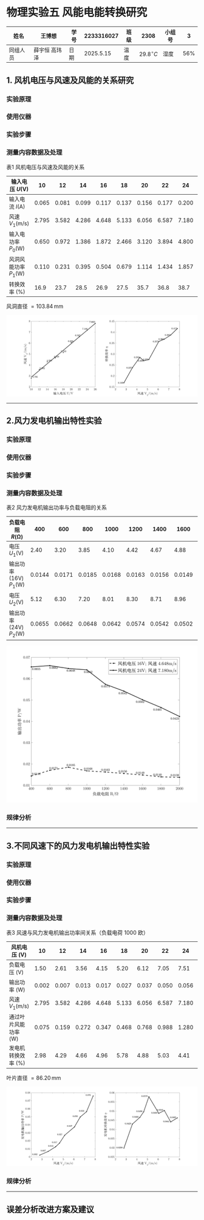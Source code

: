 # 物理实验五 风能电能转换研究

| 姓名   | 王博想     | 学号  | 2233316027 | 班级  | 2308           | 小组号 | 3      |
| ---- | ------- | --- | ---------- | --- | -------------- | --- | ------ |
| 同组人员 | 薛宇恒 高玮泽 | 日期  | 2025.5.15  | 温度  | $29.8^\circ C$ | 湿度  | $56\%$ |


## 1. 风机电压与风速及风能的关系研究

### 实验原理

### 使用仪器

### 实验步骤

### 测量内容数据及处理

表1 风机电压与风速及风能的关系

| 输入电压 $U(\text{V})$       | 10    | 12    | 14    | 16    | 18    | 20    | 22    | 24    | 26    |
| ------------------------ | ----- | ----- | ----- | ----- | ----- | ----- | ----- | ----- | ----- |
| 输入电流 $I(\text{A})$       | 0.065 | 0.081 | 0.099 | 0.117 | 0.137 | 0.156 | 0.177 | 0.200 | 0.220 |
| 风速 $V_{1}(\text{m/s})$   | 2.795 | 3.582 | 4.286 | 4.648 | 5.133 | 6.056 | 6.587 | 7.180 | 7.803 |
| 输入电功率 $P_{0}(\text{W})$  | 0.650 | 0.972 | 1.386 | 1.872 | 2.466 | 3.120 | 3.894 | 4.800 | 5.720 |
| 风洞风能功率 $P_{1}(\text{W})$ | 0.110 | 0.231 | 0.395 | 0.504 | 0.679 | 1.114 | 1.434 | 1.857 | 2.384 |
| 转换效率 $(\text{\%})$       | 16.9  | 23.7  | 28.5  | 26.9  | 27.5  | 35.7  | 36.8  | 38.7  | 41.7  |


风洞直径 $=103.84\,\text{mm}$

![](figure1.png)

---

## 2.风力发电机输出特性实验

### 实验原理

### 使用仪器

### 实验步骤

### 测量内容数据及处理

表2 风力发电机输出功率与负载电阻的关系

| 负载电阻 $R(\mathrm{\Omega})$             | 400    | 600    | 800    | 1000   | 1200   | 1400   | 1600   | 1800   | 2000   |
| ------------------------------------- | ------ | ------ | ------ | ------ | ------ | ------ | ------ | ------ | ------ |
| 电压 $U_{1}(\text{V})$                  | 2.40   | 3.20   | 3.85   | 4.10   | 4.42   | 4.67   | 4.88   | 5.02   | 5.25   |
| 输出功率 $(\text{16V})\;P_{1}(\text{W})$  | 0.0144 | 0.0171 | 0.0185 | 0.0168 | 0.0163 | 0.0156 | 0.0149 | 0.0140 | 0.0138 |
| 电压 $U_{2}(\text{V})$                  | 5.12   | 6.30   | 7.20   | 8.01   | 8.30   | 8.71   | 8.96   | 9.15   | 9.20   |
| 输出功率 $\text{(24V)}\; P_{2}(\text{W})$ | 0.0655 | 0.0662 | 0.0648 | 0.0642 | 0.0574 | 0.0542 | 0.0502 | 0.0465 | 0.0423 |

![](figure2.png)

### 规律分析

---

## 3.不同风速下的风力发电机输出特性实验

### 实验原理

### 使用仪器

### 实验步骤

### 测量内容数据及处理

表3 风速与风力发电机输出功率间关系（负载电荷 $1000$ 欧）

| 风机电压 $(\text{V})$      | 10    | 12    | 14    | 16    | 18    | 20    | 22    | 24    | 26    |
| ---------------------- | ----- | ----- | ----- | ----- | ----- | ----- | ----- | ----- | ----- |
| 负载电压 $(\text{V})$      | 1.50  | 2.61  | 3.56  | 4.15  | 5.20  | 6.12  | 7.05  | 7.51  | 8.72  |
| 输出功率 $(\text{W})$      | 0.002 | 0.007 | 0.013 | 0.017 | 0.027 | 0.037 | 0.050 | 0.056 | 0.076 |
| 风速 $V_{1}(\text{m/s})$ | 2.795 | 3.582 | 4.286 | 4.648 | 5.133 | 6.056 | 6.587 | 7.180 | 7.803 |
| 通过叶片风能功率 $(\text{W})$  | 0.075 | 0.159 | 0.272 | 0.347 | 0.468 | 0.768 | 0.988 | 1.280 | 1.643 |
| 发电机转换效率 $(\text{\%})$  | 2.98  | 4.29  | 4.66  | 4.96  | 5.78  | 4.88  | 5.03  | 4.41  | 4.63  |

叶片直径 $=86.20\,\text{mm}$

![](figure3.png)

### 规律分析

--- 

## 误差分析改进方案及建议

